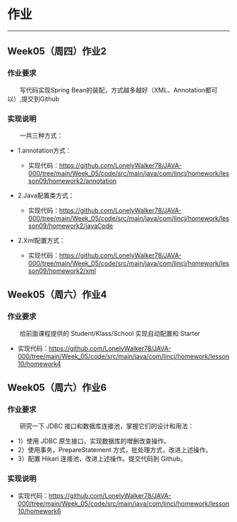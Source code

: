 # 作业
***
## Week05（周四）作业2
### 作业要求
&ensp;&ensp;&ensp;&ensp;写代码实现Spring Bean的装配，方式越多越好（XML、Annotation都可以）,提交到Github

### 实现说明
&ensp;&ensp;&ensp;&ensp;一共三种方式：

- 1.annotation方式：
  - 实现代码：https://github.com/LonelyWalker78/JAVA-000/tree/main/Week_05/code/src/main/java/com/lincj/homework/lesson09/homework2/annotation

- 2.Java配置类方式：
  - 实现代码：https://github.com/LonelyWalker78/JAVA-000/tree/main/Week_05/code/src/main/java/com/lincj/homework/lesson09/homework2/javaCode

- 2.Xml配置方式：
  - 实现代码：https://github.com/LonelyWalker78/JAVA-000/tree/main/Week_05/code/src/main/java/com/lincj/homework/lesson09/homework2/xml

## Week05（周六）作业4
### 作业要求
&ensp;&ensp;&ensp;&ensp;给前面课程提供的 Student/Klass/School 实现自动配置和 Starter

- 实现代码：https://github.com/LonelyWalker78/JAVA-000/tree/main/Week_05/code/src/main/java/com/lincj/homework/lesson10/homework4

## Week05（周六）作业6
### 作业要求
&ensp;&ensp;&ensp;&ensp;研究一下 JDBC 接口和数据库连接池，掌握它们的设计和用法：

- 1）使用 JDBC 原生接口，实现数据库的增删改查操作。
- 2）使用事务，PrepareStatement 方式，批处理方式，改进上述操作。
- 3）配置 Hikari 连接池，改进上述操作。提交代码到 Github。

### 实现说明

- 实现代码：https://github.com/LonelyWalker78/JAVA-000/tree/main/Week_05/code/src/main/java/com/lincj/homework/lesson10/homework6
